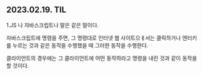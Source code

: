 ## 2023.02.19. TIL

1.JS 나 자바스크립트나 말은 같은 말이다. 


자바스크립트에 명령을 주면, 그 명령대로 인터넷 웹 사이트으ㅔ서는 클릭하거나 엔터키를 누르는 것과 같은 동작을 수행했을 때 그러한 동작을 수행한다.


클라이언트의 경우에는 그 클라이언트에 어떤 동작하라고 명령을 내린 것과 같이 동작을 할 것이다. 
